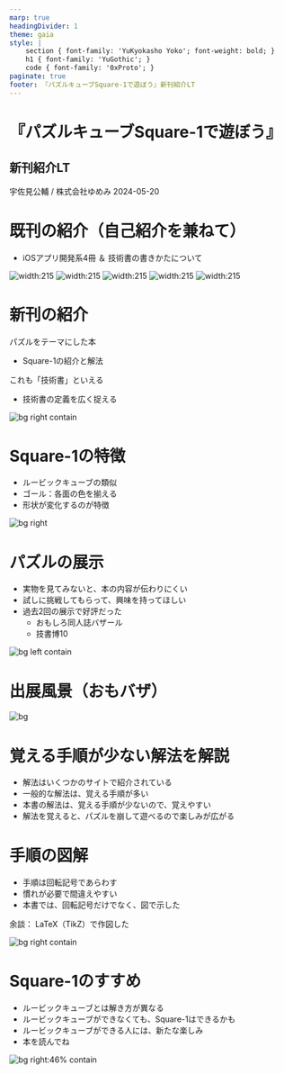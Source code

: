 ```yaml
---
marp: true
headingDivider: 1
theme: gaia
style: |
    section { font-family: 'YuKyokasho Yoko'; font-weight: bold; }
    h1 { font-family: 'YuGothic'; }
    code { font-family: '0xProto'; }
paginate: true
footer: 『パズルキューブSquare-1で遊ぼう』新刊紹介LT
---
```


# 『パズルキューブSquare-1で遊ぼう』
## 新刊紹介LT
<!-- _class: lead -->

宇佐見公輔 / 株式会社ゆめみ
2024-05-20

# 既刊の紹介（自己紹介を兼ねて）

- iOSアプリ開発系4冊 ＆ 技術書の書きかたについて

![width:215](https://booth.pximg.net/c4cb0469-30f5-431d-acac-22d09c61cdb5/i/2377560/8886f190-c479-4195-bc8a-bc6c05634fb8.png) ![width:215](https://booth.pximg.net/c4cb0469-30f5-431d-acac-22d09c61cdb5/i/2641333/5384ddb9-7f57-4aa1-aef9-4a339b3ed16f.png) ![width:215](https://booth.pximg.net/c4cb0469-30f5-431d-acac-22d09c61cdb5/i/3622327/6aee6e0d-ecfc-4db3-9e5b-988981cfed9f.png) ![width:215](https://booth.pximg.net/c4cb0469-30f5-431d-acac-22d09c61cdb5/i/4841376/255e28df-c614-4bce-9b1c-4bfe9bb0b5f0.png) ![width:215](https://booth.pximg.net/c4cb0469-30f5-431d-acac-22d09c61cdb5/i/5278270/e9ca14f6-6826-47de-859c-181bc0cc43f7.png)

# 新刊の紹介

パズルをテーマにした本

- Square-1の紹介と解法

これも「技術書」といえる

- 技術書の定義を広く捉える

![bg right contain](https://booth.pximg.net/c4cb0469-30f5-431d-acac-22d09c61cdb5/i/5668997/a9e084c1-05b0-4d98-8b2f-cbc2660dc807.png)

# Square-1の特徴

- ルービックキューブの類似
- ゴール：各面の色を揃える
- 形状が変化するのが特徴

![bg right](https://booth.pximg.net/c4cb0469-30f5-431d-acac-22d09c61cdb5/i/5668997/02a7f2f9-2a5b-4ae0-8208-bb23c0393229.png)

# パズルの展示

- 実物を見てみないと、本の内容が伝わりにくい
- 試しに挑戦してもらって、興味を持ってほしい
- 過去2回の展示で好評だった
  - おもしろ同人誌バザール
  - 技書博10

![bg left contain](https://pbs.twimg.com/media/GNXMjosawAAJ0KH.jpg)

# 出展風景（おもバザ）
<!-- _class: invert -->

![bg](https://cdn-ak.f.st-hatena.com/images/fotolife/u/usami-k/20240427/20240427182712.jpg)

# 覚える手順が少ない解法を解説

- 解法はいくつかのサイトで紹介されている
- 一般的な解法は、覚える手順が多い
- 本書の解法は、覚える手順が少ないので、覚えやすい
- 解法を覚えると、パズルを崩して遊べるので楽しみが広がる

# 手順の図解

- 手順は回転記号であらわす
- 慣れが必要で間違えやすい
- 本書では、回転記号だけでなく、図で示した

余談：
LaTeX（TikZ）で作図した

![bg right contain](https://booth.pximg.net/c4cb0469-30f5-431d-acac-22d09c61cdb5/i/5668997/85ceae79-f0aa-4562-8fd1-ee4260b6ac62.png)

# Square-1のすすめ

- ルービックキューブとは解き方が異なる
- ルービックキューブができなくても、Square-1はできるかも
- ルービックキューブができる人には、新たな楽しみ
- 本を読んでね

![bg right:46% contain](https://booth.pximg.net/c4cb0469-30f5-431d-acac-22d09c61cdb5/i/5668997/a9e084c1-05b0-4d98-8b2f-cbc2660dc807.png)
